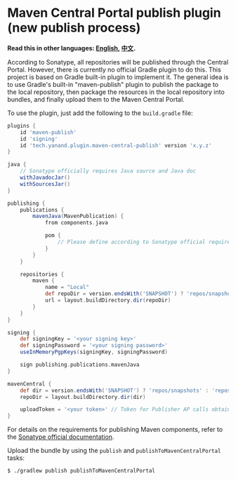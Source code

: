 # Maven Central Portal publish plugin (new publish process)

**Read this in other languages: [English](README.md), [中文](README_zh.md).**

According to Sonatype, all repositories will be published through the Central Portal. However, there is currently no
official Gradle plugin to do this. This project is based on Gradle built-in plugin to implement it. The general idea
is to use Gradle's built-in "maven-publish" plugin to publish the package to the local repository, then package the
resources in the local repository into bundles, and finally upload them to the Maven Central Portal.

To use the plugin, just add the following to the `build.gradle` file:

```groovy
plugins {
    id 'maven-publish'
    id 'signing'
    id 'tech.yanand.plugin.maven-central-publish' version 'x.y.z'
}

java {
    // Sonatype officially requires Java source and Java doc
    withJavadocJar()
    withSourcesJar()
}

publishing {
    publications {
        mavenJava(MavenPublication) {
            from components.java

            pom {
                // Please define according to Sonatype official requirements
            }
        }
    }

    repositories {
        maven {
            name = "Local"
            def repoDir = version.endsWith('SNAPSHOT') ? 'repos/snapshots' : 'repos/releases'
            url = layout.buildDirectory.dir(repoDir)
        }
    }
}

signing {
    def signingKey = '<your signing key>'
    def signingPassword = '<your signing password>'
    useInMemoryPgpKeys(signingKey, signingPassword)

    sign publishing.publications.mavenJava
}

mavenCentral {
    def dir = version.endsWith('SNAPSHOT') ? 'repos/snapshots' : 'repos/releases'
    repoDir = layout.buildDirectory.dir(dir)

    uploadToken = '<your token>' // Token for Publisher AP calls obtained from Sonatype official
}
```

For details on the requirements for publishing Maven components, refer to the
[Sonatype official documentation](https://central.sonatype.org/publish/requirements/).

Upload the bundle by using the `publish` and `publishToMavenCentralPortal` tasks:

```shell
$ ./gradlew publish publishToMavenCentralPortal
```
